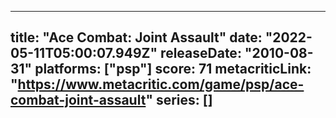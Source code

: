 
---
title: "Ace Combat: Joint Assault"
date: "2022-05-11T05:00:07.949Z"
releaseDate: "2010-08-31"
platforms: ["psp"]
score: 71
metacriticLink: "https://www.metacritic.com/game/psp/ace-combat-joint-assault"
series: []
---
